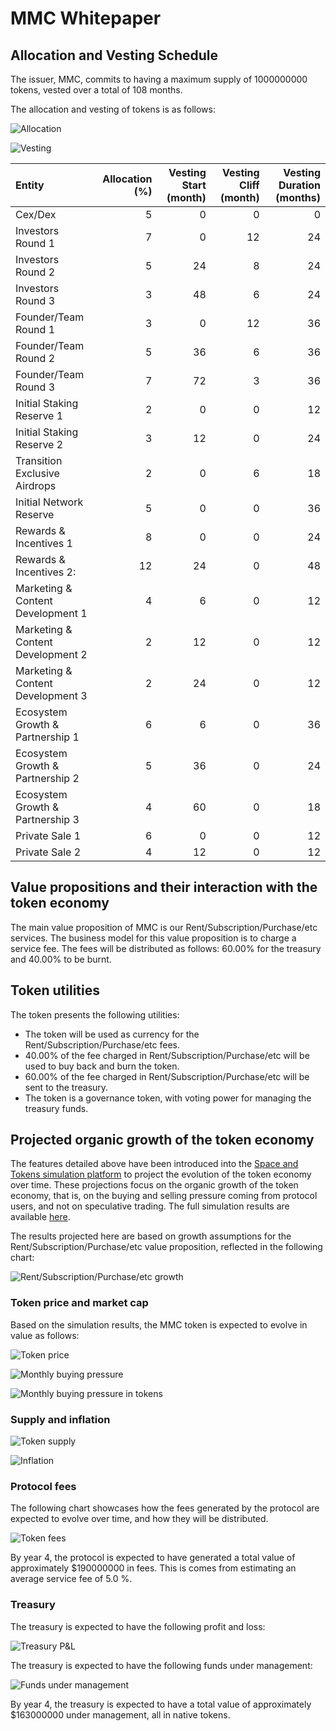 # MMC Whitepaper

## Allocation and Vesting Schedule

The issuer, MMC, commits to having a maximum supply of 1000000000 tokens, vested over a total of 108 months.

The allocation and vesting of tokens is as follows:

![Allocation](resources/allocation.png)

![Vesting](resources/vesting.png)

| Entity                            |   Allocation (%) |   Vesting Start (month) |   Vesting Cliff (month) |   Vesting Duration (months) |
|:----------------------------------|-----------------:|------------------------:|------------------------:|----------------------------:|
| Cex/Dex                           |                5 |                       0 |                       0 |                           0 |
| Investors Round 1                 |                7 |                       0 |                      12 |                          24 |
| Investors Round 2                 |                5 |                      24 |                       8 |                          24 |
| Investors Round 3                 |                3 |                      48 |                       6 |                          24 |
| Founder/Team Round 1              |                3 |                       0 |                      12 |                          36 |
| Founder/Team Round 2              |                5 |                      36 |                       6 |                          36 |
| Founder/Team Round 3              |                7 |                      72 |                       3 |                          36 |
| Initial Staking Reserve 1         |                2 |                       0 |                       0 |                          12 |
| Initial Staking Reserve 2         |                3 |                      12 |                       0 |                          24 |
| Transition Exclusive Airdrops     |                2 |                       0 |                       6 |                          18 |
| Initial Network Reserve           |                5 |                       0 |                       0 |                          36 |
| Rewards & Incentives 1            |                8 |                       0 |                       0 |                          24 |
| Rewards & Incentives 2:           |               12 |                      24 |                       0 |                          48 |
| Marketing & Content Development 1 |                4 |                       6 |                       0 |                          12 |
| Marketing & Content Development 2 |                2 |                      12 |                       0 |                          12 |
| Marketing & Content Development 3 |                2 |                      24 |                       0 |                          12 |
| Ecosystem Growth & Partnership 1  |                6 |                       6 |                       0 |                          36 |
| Ecosystem Growth & Partnership 2  |                5 |                      36 |                       0 |                          24 |
| Ecosystem Growth & Partnership 3  |                4 |                      60 |                       0 |                          18 |
| Private Sale 1                    |                6 |                       0 |                       0 |                          12 |
| Private Sale 2                    |                4 |                      12 |                       0 |                          12 |



## Value propositions and their interaction with the token economy

The main value proposition of MMC is our Rent/Subscription/Purchase/etc services. The business model for this value proposition is to charge a service fee. The fees will be distributed as follows: 60.00% for the treasury and 40.00% to be burnt.



## Token utilities

The token presents the following utilities:

- The token will be used as currency for the Rent/Subscription/Purchase/etc fees.
- 40.00% of the fee charged in Rent/Subscription/Purchase/etc will be used to buy back and burn the token.
- 60.00% of the fee charged in Rent/Subscription/Purchase/etc will be sent to the treasury.
- The token is a governance token, with voting power for managing the treasury funds.



## Projected organic growth of the token economy

The features detailed above have been introduced into the [Space and Tokens simulation platform](https://cenit.finance) to project the evolution of the token economy over time. These projections focus on the organic growth of the token economy, that is, on the buying and selling pressure coming from protocol users, and not on speculative trading. The full simulation results are available [here](https://spaceandtokens.ai/simulation/71136d43-fa5e-4db2-958b-6f296a4a3265).

The results projected here are based on growth assumptions for the Rent/Subscription/Purchase/etc value proposition, reflected in the following chart:

![Rent/Subscription/Purchase/etc growth](resources/rent/subscription/purchase/etc_growth.png)

### Token price and market cap

Based on the simulation results, the MMC token is expected to evolve in value as follows:

![Token price](resources/token_price.png)

![Monthly buying pressure](resources/monthly_buying_pressure.png)

![Monthly buying pressure in tokens](resources/monthly_buying_pressure_tokens.png)

### Supply and inflation

![Token supply](resources/token_supply.png)

![Inflation](resources/inflation.png)

### Protocol fees

The following chart showcases how the fees generated by the protocol are expected to evolve over time, and how they will be distributed.

![Token fees](resources/protocol.png)

By year 4, the protocol is expected to have generated a total value of approximately $190000000 in fees. This is comes from estimating an average service fee of 5.0 %.

### Treasury

The treasury is expected to have the following profit and loss:

![Treasury P&L](resources/treasury_pnl.png)

The treasury is expected to have the following funds under management:

![Funds under management](resources/funds_under_management.png)

By year 4, the treasury is expected to have a total value of approximately $163000000 under management, all in native tokens.

